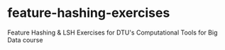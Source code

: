 # feature-hashing-exercises
Feature Hashing &amp; LSH Exercises for DTU's Computational Tools for Big Data course
